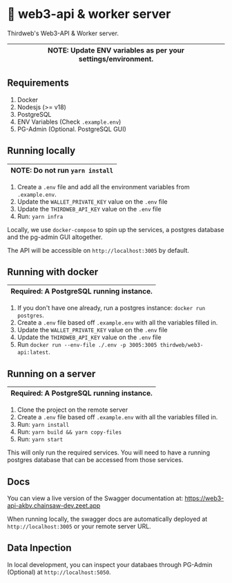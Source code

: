 # 🔑 web3-api & worker server

Thirdweb's Web3-API & Worker server.

|NOTE: Update ENV variables as per your settings/environment.|
|---|

## Requirements

1. Docker
2. Nodesjs (>= v18)
3. PostgreSQL
4. ENV Variables (Check `.example.env`)
5. PG-Admin (Optional. PostgreSQL GUI)

## Running locally

|NOTE: Do not run `yarn install` |
|---|

1. Create a `.env` file and add all the environment variables from `.example.env`.
2. Update the `WALLET_PRIVATE_KEY` value on the `.env` file
3. Update the `THIRDWEB_API_KEY` value on the `.env` file
4. Run: `yarn infra`

Locally, we use `docker-compose` to spin up the services, a postgres database and the pg-admin GUI altogether.

The API will be accessible on `http://localhost:3005` by default.

## Running with docker

|Required: A PostgreSQL running instance. |
|---|

1. If you don't have one already, run a postgres instance: `docker run postgres`.
2. Create a `.env` file based off `.example.env` with all the variables filled in.
3. Update the `WALLET_PRIVATE_KEY` value on the `.env` file
4. Update the `THIRDWEB_API_KEY` value on the `.env` file
5. Run `docker run --env-file ./.env -p 3005:3005 thirdweb/web3-api:latest`.

## Running on a server


|Required: A PostgreSQL running instance. |
|---|

1. Clone the project on the remote server
2. Create a `.env` file based off `.example.env` with all the variables filled in.
3. Run: `yarn install`
4. Run: `yarn build && yarn copy-files`
5. Run: `yarn start`

This will only run the required services. You will need to have a running postgres database that can be accessed from those services.

## Docs

You can view a live version of the Swagger documentation at: https://web3-api-akbv.chainsaw-dev.zeet.app

When running locally, the swagger docs are automatically deployed at `http://localhost:3005` or your remote server URL.

## Data Inpection

In local development, you can inspect your databaes through PG-Admin (Optional) at `http://localhost:5050`.
